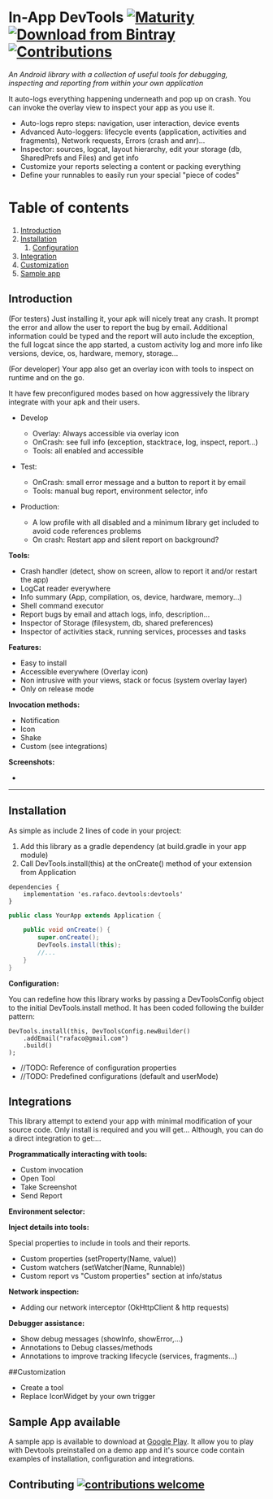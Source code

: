 # In-App DevTools [![Maturity](https://img.shields.io/badge/maturity-experimental-blue.svg?style=flat)](https://github.com/rafaco/InAppDevTools/commits) [![Download from Bintray](https://api.bintray.com/packages/rafaco/InAppDevTools/library/images/download.svg) ](https://bintray.com/rafaco/InAppDevTools/library/_latestVersion) [![Contributions](https://img.shields.io/badge/contributions-welcome-brightgreen.svg?style=flat)](https://github.com/rafaco/InAppDevTools/issues)

*An Android library with a collection of useful tools for debugging, inspecting and reporting from within your own application* 

It auto-logs everything happening underneath and pop up on crash. You can invoke the overlay view to inspect your app as you use it.

- Auto-logs repro steps: navigation, user interaction, device events
- Advanced Auto-loggers: lifecycle events (application, activities and fragments), Network requests, Errors (crash and anr)...
- Inspector: sources, logcat, layout hierarchy, edit your storage (db, SharedPrefs and Files) and get info
- Customize your reports selecting a content or packing everything
- Define your runnables to easily run your special "piece of codes"

# Table of contents
1. [Introduction](#introduction)
2. [Installation](#installation)
    1. [Configuration](#configuration)
3. [Integration](#integration)
3. [Customization](#customization)
3. [Sample app](#sample)


## Introduction <a name="introduction"></a>
(For testers) Just installing it, your apk will nicely treat any crash. It prompt the error and allow the user to report the bug by email. Additional information could be typed and the report will auto include the exception, the full logcat since the app started, a custom activity log and more info like versions, device, os, hardware, memory, storage...

(For developer) Your app also get an overlay icon with tools to inspect on runtime and on the go. 

It have few preconfigured modes based on how aggressively the library integrate with your apk and their users.

- Develop
    - Overlay: Always accessible via overlay icon
    - OnCrash: see full info (exception, stacktrace, log, inspect, report...)
    - Tools: all enabled and accessible 

- Test: 
   - OnCrash: small error message and a button to report it by email
   - Tools: manual bug report, environment selector, info 

- Production: 
   - A low profile with all disabled and a minimum library get included to avoid code references problems
   - On crash: Restart app and silent report on background?
   
   
**Tools:**

- Crash handler (detect, show on screen, allow to report it and/or restart the app)
- LogCat reader everywhere
- Info summary (App, compilation, os, device, hardware, memory...)
- Shell command executor
- Report bugs by email and attach logs, info, description... 
- Inspector of Storage (filesystem, db, shared preferences)
- Inspector of activities stack, running services, processes and tasks 


**Features:**

- Easy to install
- Accessible everywhere (Overlay icon)
- Non intrusive with your views, stack or focus (system overlay layer)
- Only on release mode 

**Invocation methods:**
- Notification
- Icon
- Shake
- Custom (see integrations)

**Screenshots:**

-




***

## Installation

As simple as include 2 lines of code in your project:
1. Add this library as a gradle dependency (at build.gradle in your app module)
2. Call DevTools.install(this) at the onCreate() method of your extension from Application 

```
dependencies {
    implementation 'es.rafaco.devtools:devtools'
}
```

```java
public class YourApp extends Application {

    public void onCreate() {
        super.onCreate();
        DevTools.install(this);
        //...
    }
}
```

**Configuration:**

You can redefine how this library works by passing a DevToolsConfig object to the initial DevTools.install method. It has been coded following the builder pattern:
```
DevTools.install(this, DevToolsConfig.newBuilder()
    .addEmail("rafaco@gmail.com")
    .build()
);
```

- //TODO: Reference of configuration properties
- //TODO: Predefined configurations (default and userMode)



## Integrations
This library attempt to extend your app with minimal modification of your source code. Only install is required and you will get...
Although, you can do a direct integration to get:... 

**Programmatically interacting with tools:**
- Custom invocation
- Open Tool
- Take Screenshot
- Send Report


**Environment selector:**

**Inject details into tools:**

Special properties to include in tools and their reports.
- Custom properties (setProperty(Name, value))
- Custom watchers (setWatcher(Name, Runnable))
- Custom report vs "Custom properties" section at info/status 

**Network inspection:**

- Adding our network interceptor (OkHttpClient & http requests)

**Debugger assistance:**
- Show debug messages (showInfo, showError,...)
- Annotations to Debug classes/methods
- Annotations to improve tracking lifecycle (services, fragments...)

##Customization
- Create a tool
- Replace IconWidget by your own trigger

## Sample App available
A sample app is available to download at [Google Play](https://play.google.com). It allow you to play with Devtools preinstalled on a demo app and it's source code contain examples of installation, configuration and integrations.

## Contributing [![contributions welcome](https://img.shields.io/badge/contributions-welcome-brightgreen.svg?style=flat)](https://github.com/rafaco/InAppDevTools/issues)
